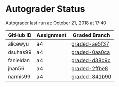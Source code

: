 # Autograder Status
Autograder last run at: October 21, 2018 at 17:40

| GitHub ID | Assignment | Graded Branch |
|-----------|------------|---------------|
| alicewyu | a4 | [graded-ae5f37](https://github.com/Fall2018COMP401-001/a4-alicewyu/tree/graded-ae5f37) | 
| dsuhas99 | a4 | [graded-0aa0ca](https://github.com/Fall2018COMP401-001/a4-dsuhas99/tree/graded-0aa0ca) | 
| fanieldan | a4 | [graded-d38c9c](https://github.com/Fall2018COMP401-001/a4-fanieldan/tree/graded-d38c9c) | 
| jhan56 | a4 | [graded-2ffbe8](https://github.com/Fall2018COMP401-001/a4-jhan56/tree/graded-2ffbe8) | 
| narmis99 | a4 | [graded-841b90](https://github.com/Fall2018COMP401-001/a4-narmis99/tree/graded-841b90) | 
